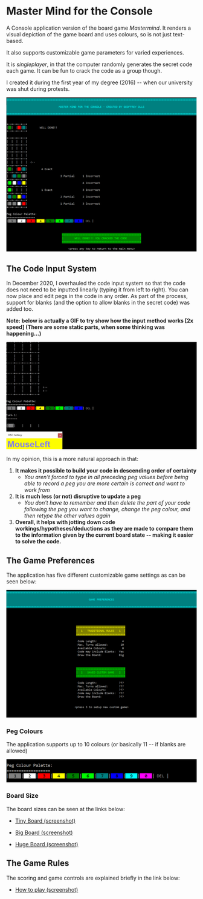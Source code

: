 # Master Mind for the Console
 A Console application version of the board game *Mastermind*. It renders a visual depiction of the game board and uses colours, so is not just text-based.
 
 It also supports customizable game parameters for varied experiences.
 
 It is *singleplayer*, in that the computer randomly generates the secret code each game. It can be fun to crack the code as a group though.
 
 I created it during the first year of my degree (2016) -- when our university was shut during protests.
 
 ![Game board - big (screenshot)](docs/game-board-tiny.PNG)
 
  ## The Code Input System
 
 In December 2020, I overhauled the code input system so that the code does not need to be inputted linearly (typing it from left to right). You can now place and edit pegs in the code in any order. As part of the process, support for blanks (and the option to allow blanks in the secret code) was added too. 
 
 **Note: below is actually a GIF to try show how the input method works [2x speed] (There are some static parts, when some thinking was happening...)**
 
 ![Animation showing the new code input method](docs/new-input-method-ezgif.com-gif-maker.gif)
 
 In my opinion, this is a more natural approach in that:
 1. **It makes it possible to build your code in descending order of certainty** 
       * *You aren't forced to type in all preceding peg values before being able to record a peg you are more certain is correct and want to work from*
 1. **It is much less (or not) disruptive to update a peg**
       * *You don't have to remember and then delete the part of your code following the peg you want to change, change the peg colour, and then retype the other values again*
 1. **Overall, it helps with jotting down code workings/hypotheses/deductions as they are made to compare them to the information given by the current board state -- making it easier to solve the code.**

 ## The Game Preferences
 The application has five different customizable game settings as can be seen below:
 
 ![Game preferences (screenshot)](docs/game-settings.PNG)
 
 ### Peg Colours
 The application supports up to 10 colours (or basically 11 -- if blanks are allowed)
 
 ![The full peg colour palette (screenshot)](docs/all-colors.PNG)
  
 ### Board Size
 The board sizes can be seen at the links below:
 
 * [Tiny Board (screenshot)](docs/size-tiny.PNG)
 
 * [Big Board (screenshot)](docs/size-big.PNG)
 
 * [Huge Board (screenshot)](docs/size-huge.PNG)

 ## The Game Rules
 The scoring and game controls are explained briefly in the link below:
 
 * [How to play (screenshot)](docs/how-to-play.PNG)
